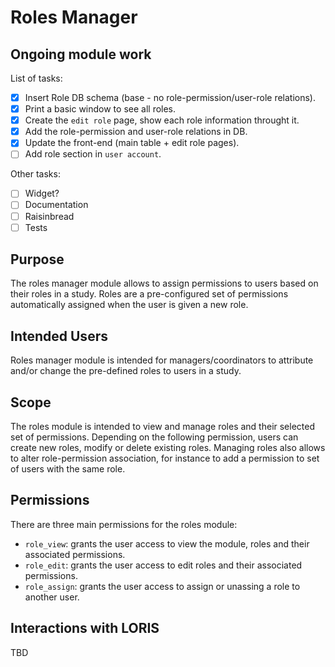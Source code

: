 # Roles Manager

## Ongoing module work

List of tasks:
- [x] Insert Role DB schema (base - no role-permission/user-role relations).
- [x] Print a basic window to see all roles.
- [x] Create the `edit role` page, show each role information throught it.
- [x] Add the role-permission and user-role relations in DB.
- [x] Update the front-end (main table + edit role pages).
- [ ] Add role section in `user account`.

Other tasks:
- [ ] Widget?
- [ ] Documentation
- [ ] Raisinbread
- [ ] Tests

## Purpose

The roles manager module allows to assign permissions to users based on their
roles in a study. Roles are a pre-configured set of permissions automatically
assigned when the user is given a new role.


## Intended Users

Roles manager module is intended for managers/coordinators to attribute and/or
change the pre-defined roles to users in a study.


## Scope

The roles module is intended to view and manage roles and their selected set of
permissions. Depending on the following permission, users can create new roles,
modify or delete existing roles. Managing roles also allows to alter 
role-permission association, for instance to add a permission to set of users
with the same role. 


## Permissions

There are three main permissions for the roles module:

- `role_view`: grants the user access to view the module, roles and their 
associated permissions.
- `role_edit`: grants the user access to edit roles and their associated
permissions.
- `role_assign`: grants the user access to assign or unassing a role to another
user.


## Interactions with LORIS
 
TBD